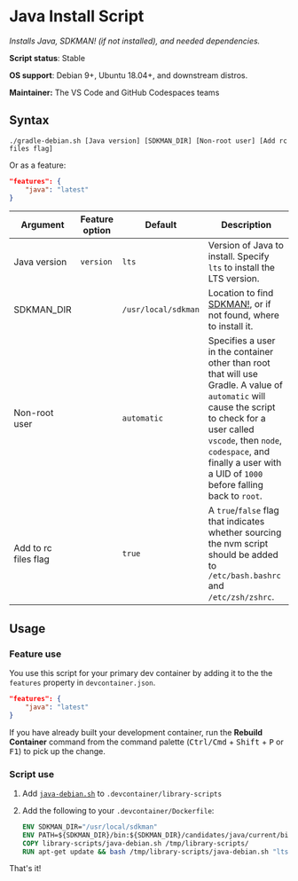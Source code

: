 # Java Install Script

*Installs Java, SDKMAN! (if not installed), and needed dependencies.*

**Script status**: Stable

**OS support**: Debian 9+, Ubuntu 18.04+, and downstream distros.

**Maintainer:** The VS Code and GitHub Codespaces teams

## Syntax

```text
./gradle-debian.sh [Java version] [SDKMAN_DIR] [Non-root user] [Add rc files flag]
```

Or as a feature:

```json
"features": {
    "java": "latest"
}
```

|Argument| Feature option |Default|Description|
|--------|----------------|-------|-----------|
|Java version| `version` | `lts`| Version of Java to install. Specify `lts` to install the LTS version. |
|SDKMAN_DIR| | `/usr/local/sdkman`| Location to find [SDKMAN!](https://sdkman.io/), or if not found, where to install it. |
|Non-root user| | `automatic`| Specifies a user in the container other than root that will use Gradle. A value of `automatic` will cause the script to check for a user called `vscode`, then `node`, `codespace`, and finally a user with a UID of `1000` before falling back to `root`. |
| Add to rc files flag | | `true` | A `true`/`false` flag that indicates whether sourcing the nvm script should be added to `/etc/bash.bashrc` and `/etc/zsh/zshrc`. |

## Usage

### Feature use

You use this script for your primary dev container by adding it to the  the  `features` property in `devcontainer.json`. 

```json
"features": {
    "java": "latest"
}
```

If you have already built your development container, run the **Rebuild Container** command from the command palette (<kbd>Ctrl/Cmd</kbd> + <kbd>Shift</kbd> + <kbd>P</kbd> or <kbd>F1</kbd>) to pick up the change.

### Script use

1. Add [`java-debian.sh`](../java-debian.sh) to `.devcontainer/library-scripts`

2. Add the following to your `.devcontainer/Dockerfile`:

    ```Dockerfile
    ENV SDKMAN_DIR="/usr/local/sdkman"
    ENV PATH=${SDKMAN_DIR}/bin:${SDKMAN_DIR}/candidates/java/current/bin:${PATH}
    COPY library-scripts/java-debian.sh /tmp/library-scripts/
    RUN apt-get update && bash /tmp/library-scripts/java-debian.sh "lts" "${SDKMAN_DIR}"
    ```

That's it!
